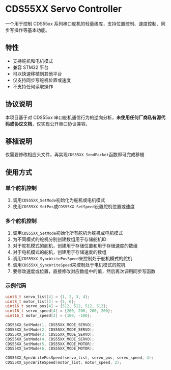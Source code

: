 # CDS55XX Servo Controller

一个用于控制 CDS55xx 系列串口舵机的轻量级库，支持位置控制、速度控制、同步写操作等基本功能。

## 特性

- 支持舵机和电机模式
- 兼容 STM32 平台
- 可以快速移植到其他平台
- 仅支持同步写舵机位置或速度
- 不支持任何读取操作

## 协议说明

本项目基于对 CDS55xx 串口舵机通信行为的逆向分析，**未使用任何厂商私有源代码或协议文档**，仅实现公开串口协议兼容。

## 移植说明

仅需要修改相应头文件，再实现`CDS55XX_SendPacket`函数即可完成移植

## 使用方式

### 单个舵机控制

1. 调用`CDS55XX_SetMode`初始化为舵机或电机模式
2. 使用`CDS55XX_SetPos`或`CDS55XX_SetSpeed`设置舵机位置或速度

### 多个舵机控制

1. 调用`CDS55XX_SetMode`初始化所有舵机为舵机或电机模式
2. 为不同模式的舵机分别创建数组用于存储舵机ID
3. 对于舵机模式的舵机，创建用于存储位置和用于存储速度的数组
4. 对于电机模式的舵机，创建用于存储速度的数组
5. 调用`CDS55XX_SyncWritePosSpeed`来控制处于舵机模式的舵机
6. 调用`CDS55XX_SyncWriteSpeed`来控制处于电机模式的舵机
7. 要修改速度或位置，直接修改对应数组中的值，然后再次调用同步写函数

### 示例代码

```c
uint8_t servo_list[4] = {1, 2, 3, 4};
uint8_t motor_list[2] = {5, 6};
uint16_t servo_pos[4] = {512, 512, 512, 512};
uint16_t servo_speed[4] = {200, 200, 200, 200};
uint16_t motor_speed[2] = {100, -100};

CDS55XX_SetMode(1, CDS55XX_MODE_SERVO);
CDS55XX_SetMode(2, CDS55XX_MODE_SERVO);
CDS55XX_SetMode(3, CDS55XX_MODE_SERVO);
CDS55XX_SetMode(4, CDS55XX_MODE_SERVO);
CDS55XX_SetMode(5, CDS55XX_MODE_MOTOR);
CDS55XX_SetMode(6, CDS55XX_MODE_MOTOR);

CDS55XX_SyncWritePosSpeed(servo_list, servo_pos, servo_speed, 4);
CDS55XX_SyncWriteSpeed(motor_list, motor_speed, 2);
```


